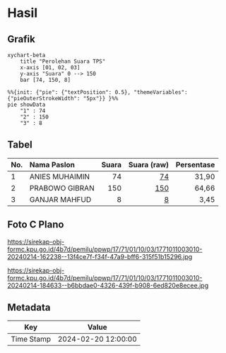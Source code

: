 # Hasil

## Grafik

```mermaid
xychart-beta
    title "Perolehan Suara TPS"
    x-axis [01, 02, 03]
    y-axis "Suara" 0 --> 150
    bar [74, 150, 8]
```

```mermaid
%%{init: {"pie": {"textPosition": 0.5}, "themeVariables": {"pieOuterStrokeWidth": "5px"}} }%%
pie showData
    "1" : 74
    "2" : 150
    "3" : 8
```

## Tabel

| No. | Nama Paslon    | Suara | Suara (raw) | Persentase |
|:--- |:-------------- | -----:| -----------:| ----------:|
| 1   | ANIES MUHAIMIN | 74    | [74][p-1]   | 31,90      |
| 2   | PRABOWO GIBRAN | 150   | [150][p-2]  | 64,66      |
| 3   | GANJAR MAHFUD  | 8     | [8][p-3]    | 3,45       |


[p-1]: https://github.com/gigit-pemilu/pemilu-2024-17-bengkulu/blob/main/pilpres/hitung-suara/sub/17-bengkulu/sub/71-kota-bengkulu/sub/01-selebar/sub/1003-pekan-sabtu/sub/010-tps/sub/paslon-1.txt
[p-2]: https://github.com/gigit-pemilu/pemilu-2024-17-bengkulu/blob/main/pilpres/hitung-suara/sub/17-bengkulu/sub/71-kota-bengkulu/sub/01-selebar/sub/1003-pekan-sabtu/sub/010-tps/sub/paslon-2.txt
[p-3]: https://github.com/gigit-pemilu/pemilu-2024-17-bengkulu/blob/main/pilpres/hitung-suara/sub/17-bengkulu/sub/71-kota-bengkulu/sub/01-selebar/sub/1003-pekan-sabtu/sub/010-tps/sub/paslon-3.txt

## Foto C Plano

https://sirekap-obj-formc.kpu.go.id/4b7d/pemilu/ppwp/17/71/01/10/03/1771011003010-20240214-162238--13f4ce7f-f34f-47a9-bff6-315f51b15296.jpg

https://sirekap-obj-formc.kpu.go.id/4b7d/pemilu/ppwp/17/71/01/10/03/1771011003010-20240214-184633--b6bbdae0-4326-439f-b908-6ed820e8ecee.jpg


## Metadata

| Key        | Value               |
| ---------- | ------------------- |
| Time Stamp | 2024-02-20 12:00:00 |



